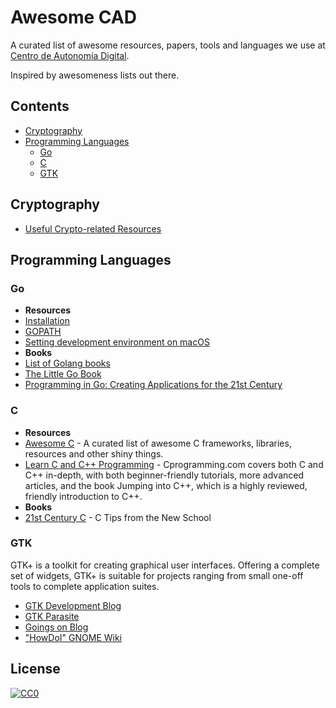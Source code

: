 # Awesome CAD

A curated list of awesome resources, papers, tools and languages we use at [Centro de Autonomía Digital](https://autonomia.digital/).

Inspired by awesomeness lists out there.

## Contents

- [Cryptography](#cryptography)
- [Programming Languages](#programming-languages)
	- [Go](#go)
	- [C](#c)
	- [GTK](#gtk)

## Cryptography

- [Useful Crypto-related Resources](https://github.com/claucece/useful-crypto-resources)

## Programming Languages

### Go

- **Resources**
- [Installation](https://golang.org/doc/install)
- [GOPATH](https://github.com/golang/go/wiki/SettingGOPATH)
- [Setting development environment on macOS](https://medium.com/@AkyunaAkish/setting-up-a-golang-development-environment-mac-os-x-d58e5a7ea24f)
- **Books**
- [List of Golang books](https://github.com/dariubs/GoBooks)
- [The Little Go Book](https://www.openmymind.net/The-Little-Go-Book/)
- [Programming in Go: Creating Applications for the 21st Century](http://www.informit.com/store/programming-in-go-creating-applications-for-the-21st-9780321774637)

### C

- **Resources**
- [Awesome C](https://notabug.org/koz.ross/awesome-c) - A curated list of awesome C frameworks, libraries, resources and other shiny things.
- [Learn C and C++ Programming](https://www.cprogramming.com/) - Cprogramming.com covers both C and C++ in-depth, with both beginner-friendly tutorials, more advanced articles, and the book Jumping into C++, which is a highly reviewed, friendly introduction to C++.
- **Books**
- [21st Century C](http://shop.oreilly.com/product/0636920025108.do) - C Tips from the New School


### GTK

GTK+ is a toolkit for creating graphical user interfaces. Offering a complete set of widgets, GTK+ is suitable for projects ranging from small one-off tools to complete application suites.

- [GTK Development Blog](https://blog.gtk.org/)
- [GTK Parasite](https://chipx86.github.io/gtkparasite/)
- [Goings on Blog](https://blogs.gnome.org/mclasen/)
- ["HowDoI" GNOME Wiki](https://wiki.gnome.org/HowDoI/)

## License

[![CC0](http://mirrors.creativecommons.org/presskit/buttons/88x31/svg/cc-zero.svg)](https://creativecommons.org/publicdomain/zero/1.0/)
